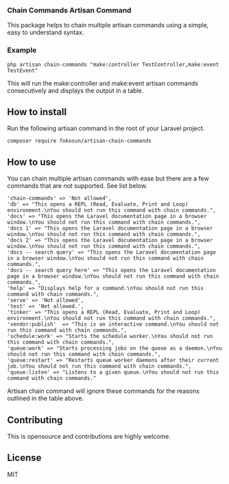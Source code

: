 ### Chain Commands Artisan Command
This package helps to chain multiple artisan commands using a simple, easy to understand syntax.

### Example
```text
php artisan chain-commands "make:controller TestController,make:event TestEvent" 
```

This will run the make:controller and make:event artisan commands consecutively and displays the output in a table.


## How to install
Run the following artisan command in the root of your Laravel project.
```text
composer require fokosun/artisan-chain-commands 
```

## How to use
You can chain multiple artisan commands with ease but there are a few commands that are not supported. See list below.

```text
'chain-commands' => 'Not allowed',
'db' => "This opens a REPL (Read, Evaluate, Print and Loop) environment.\nYou should not run this command with chain commands.",
'docs' => "This opens the Laravel documentation page in a browser window.\nYou should not run this command with chain commands.",
'docs 1' => "This opens the Laravel documentation page in a browser window.\nYou should not run this command with chain commands.",
'docs 2' => "This opens the Laravel documentation page in a browser window.\nYou should not run this command with chain commands.",
'docs -- search query' => "This opens the Laravel documentation page in a browser window.\nYou should not run this command with chain commands.",
'docs -- search query here' => "This opens the Laravel documentation page in a browser window.\nYou should not run this command with chain commands.",
'help' => "Displays help for a command.\nYou should not run this command with chain commands.",
'serve' => 'Not allowed',
'test' => 'Not allowed.',
'tinker' => "This opens a REPL (Read, Evaluate, Print and Loop) environment.\nYou should not run this command with chain commands.",
'vendor:publish'  => "This is an interactive command.\nYou should not run this command with chain commands.",
'schedule:work' => "Starts the schedule worker.\nYou should not run this command with chain commands.",
'queue:work' => "Starts processing jobs on the queue as a daemon.\nYou should not run this command with chain commands.",
'queue:restart' => "Restarts queue worker daemons after their current job.\nYou should not run this command with chain commands.",
'queue:listen' => "Listens to a given queue.\nYou should not run this command with chain commands."
```

Artisan chain command will ignore these commands for the reasons outlined in the table above.

## Contributing
This is opensource and contributions are highly welcome.

## License
MIT
